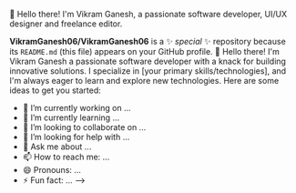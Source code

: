 👋 Hello there! I'm Vikram Ganesh, a passionate software developer, UI/UX designer and freelance editor. 


**VikramGanesh06/VikramGanesh06** is a ✨ _special_ ✨ repository because its `README.md` (this file) appears on your GitHub profile.
👋 Hello there! I'm Vikram Ganesh a passionate software developer with a knack for building innovative solutions. I specialize in [your primary skills/technologies], and I'm always eager to learn and explore new technologies.
Here are some ideas to get you started:

- 🔭 I’m currently working on ...
- 🌱 I’m currently learning ...
- 👯 I’m looking to collaborate on ...
- 🤔 I’m looking for help with ...
- 💬 Ask me about ...
- 📫 How to reach me: ...
- 😄 Pronouns: ...
- ⚡ Fun fact: ...
-->
